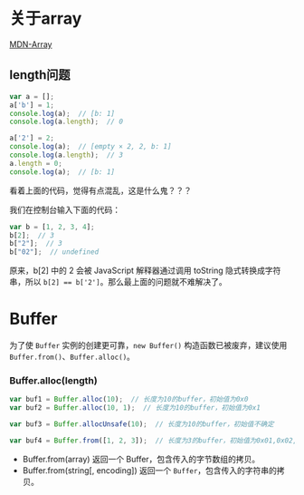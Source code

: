 # 关于array

[MDN-Array](https://developer.mozilla.org/zh-CN/docs/Web/JavaScript/Reference/Global_Objects/Array)

## length问题

```js
var a = [];
a['b'] = 1;
console.log(a);  // [b: 1]
console.log(a.length);  // 0

a['2'] = 2;
console.log(a);  // [empty × 2, 2, b: 1]
console.log(a.length);  // 3
a.length = 0;
console.log(a);  // [b: 1]
```

看着上面的代码，觉得有点混乱，这是什么鬼？？？

我们在控制台输入下面的代码：

```js
var b = [1, 2, 3, 4];
b[2];  // 3
b["2"];  // 3
b["02"];  // undefined
```

原来，b[2] 中的 2 会被 JavaScript 解释器通过调用 toString 隐式转换成字符串，所以 `b[2] == b['2']`。那么最上面的问题就不难解决了。

# Buffer

为了使 `Buffer` 实例的创建更可靠，`new Buffer()` 构造函数已被废弃，建议使用 `Buffer.from()`、`Buffer.alloc()`。

### Buffer.alloc(length)

```js
var buf1 = Buffer.alloc(10);  // 长度为10的buffer，初始值为0x0
var buf2 = Buffer.alloc(10, 1);  // 长度为10的buffer，初始值为0x1

var buf3 = Buffer.allocUnsafe(10);  // 长度为10的buffer，初始值不确定

var buf4 = Buffer.from([1, 2, 3]);  // 长度为3的buffer，初始值为0x01,0x02,0x03
```

* Buffer.from(array) 返回一个 Buffer，包含传入的字节数组的拷贝。
* Buffer.from(string[, encoding]) 返回一个 `Buffer`，包含传入的字符串的拷贝。